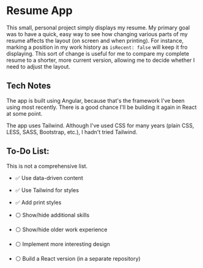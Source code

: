 # Resume App

This small, personal project simply displays my resume. My primary goal was to have a quick, easy way to see how changing various parts of my resume affects the layout (on screen and when printing). For instance, marking a position in my work history as `isRecent: false` will keep it fro displaying. This sort of change is useful for me to compare my complete resume to a shorter, more current version, allowing me to decide whether I need to adjust the layout.

## Tech Notes

The app is built using Angular, because that's the framework I've been using most recently. There is a good chance I'll be building it again in React at some point.

The app uses Tailwind. Although I've used CSS for many years (plain CSS, LESS, SASS, Bootstrap, etc.), I hadn't tried Tailwind.

## To-Do List:

This is not a comprehensive list.

- :white_check_mark: Use data-driven content
- :white_check_mark: Use Tailwind for styles
- :white_check_mark: Add print styles

- :white_circle: Show/hide additional skills
- :white_circle: Show/hide older work experience
- :white_circle: Implement more interesting design
- :white_circle: Build a React version (in a separate repository)
